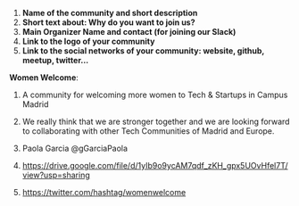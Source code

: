 1. **Name of the community and short description**
2. **Short text about: Why do you want to join us?**
3. **Main Organizer Name and contact (for joining our Slack)**
4. **Link to the logo of your community**
5. **Link to the social networks of your community: website, github, meetup, twitter...**



**Women Welcome**:

1.  A community for welcoming more women to Tech & Startups in Campus Madrid 

2. We really think that we are stronger together and we are looking forward to collaborating with other Tech Communities of Madrid and Europe.

3. Paola Garcia @gGarciaPaola

4. https://drive.google.com/file/d/1yIb9o9ycAM7qdf_zKH_gpx5UOvHfel7T/view?usp=sharing

5. https://twitter.com/hashtag/womenwelcome
